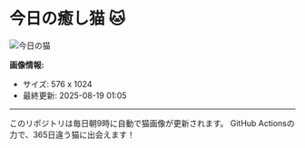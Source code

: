 # 今日の癒し猫 🐱

![今日の猫](https://cdn2.thecatapi.com/images/dis.jpg)

**画像情報:**
- サイズ: 576 x 1024
- 最終更新: 2025-08-19 01:05

---

このリポジトリは毎日朝9時に自動で猫画像が更新されます。
GitHub Actionsの力で、365日違う猫に出会えます！
